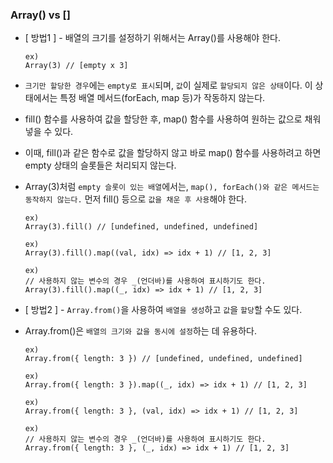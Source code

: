 ### Array() vs []
- [ 방법1 ] - 배열의 크기를 설정하기 위해서는 Array()를 사용해야 한다.
    ~~~
    ex)
    Array(3) // [empty x 3]
    ~~~
- `크기만 할당한 경우`에는 `empty로 표시`되며, `값`이 실제로 `할당되지 않은 상태`이다. 이 상태에서는 특정 배열 메서드(forEach, map 등)가 작동하지 않는다.
- fill() 함수를 사용하여 값을 할당한 후, map() 함수를 사용하여 원하는 값으로 채워 넣을 수 있다.
- 이때, fill()과 같은 함수로 값을 할당하지 않고 바로 map() 함수를 사용하려고 하면 empty 상태의 슬롯들은 처리되지 않는다.
- Array(3)처럼 `empty 슬롯이 있는 배열`에서는, `map(), forEach()와 같은 메서드는 동작하지 않는다.` 먼저 fill() 등으로 `값을 채운 후 사용`해야 한다.
    ~~~
    ex)
    Array(3).fill() // [undefined, undefined, undefined]
  
    ex)
    Array(3).fill().map((val, idx) => idx + 1) // [1, 2, 3]
  
    ex)
    // 사용하지 않는 변수의 경우 _(언더바)를 사용하여 표시하기도 한다.
    Array(3).fill().map((_, idx) => idx + 1) // [1, 2, 3]
    ~~~

- [ 방법2 ] - `Array.from()`을 사용하여 `배열을 생성`하고 `값`을 `할당`할 수도 있다.
- Array.from()은 `배열의 크기와 값을 동시에 설정`하는 데 유용하다.
    ~~~
    ex)
    Array.from({ length: 3 }) // [undefined, undefined, undefined]
  
    ex)
    Array.from({ length: 3 }).map((_, idx) => idx + 1) // [1, 2, 3]
  
    ex)
    Array.from({ length: 3 }, (val, idx) => idx + 1) // [1, 2, 3]  
  
    ex)
    // 사용하지 않는 변수의 경우 _(언더바)를 사용하여 표시하기도 한다.
    Array.from({ length: 3 }, (_, idx) => idx + 1) // [1, 2, 3]
    ~~~